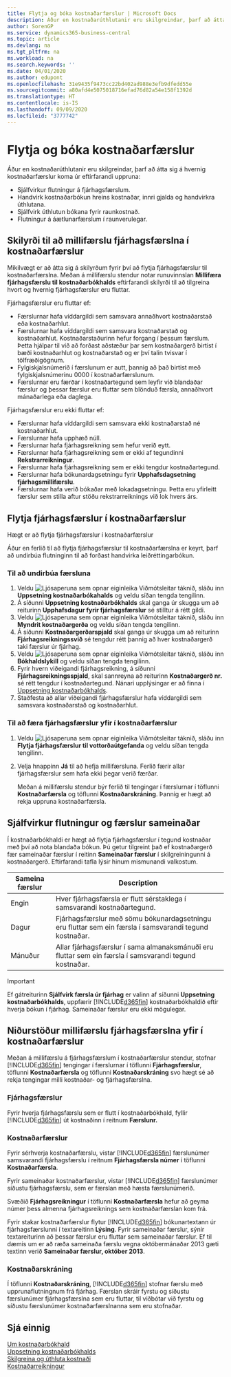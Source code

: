 ```yaml
---
title: Flytja og bóka kostnaðarfærslur | Microsoft Docs
description: Áður en kostnaðarúthlutanir eru skilgreindar, þarf að átta sig á hvaðan kostnaðarfærslur koma.
author: SorenGP
ms.service: dynamics365-business-central
ms.topic: article
ms.devlang: na
ms.tgt_pltfrm: na
ms.workload: na
ms.search.keywords: ''
ms.date: 04/01/2020
ms.author: edupont
ms.openlocfilehash: 31e9435f9473cc22bd402ad988e3efb9dfedd55e
ms.sourcegitcommit: a80afd4e5075018716efad76d82a54e158f1392d
ms.translationtype: HT
ms.contentlocale: is-IS
ms.lasthandoff: 09/09/2020
ms.locfileid: "3777742"
---
```

# <a name="transferring-and-posting-cost-entries"></a>Flytja og bóka kostnaðarfærslur
Áður en kostnaðarúthlutanir eru skilgreindar, þarf að átta sig á hvernig kostnaðarfærslur koma úr eftirfarandi uppruna:  

-   Sjálfvirkur flutningur á fjárhagsfærslum.  
-   Handvirk kostnaðarbókun hreins kostnaðar, innri gjalda og handvirkra úthlutana.  
-   Sjálfvirk úthlutun bókana fyrir raunkostnað.  
-   Flutningur á áætlunarfærslum í raunverulegar.

## <a name="criteria-for-transferring-general-ledger-entries-to-cost-entries"></a>Skilyrði til að millifærslu fjárhagsfærslna í kostnaðarfærslur
Mikilvægt er að átta sig á skilyrðum fyrir því að flytja fjárhagsfærslur til kostnaðarfærslna. Meðan á millifærslu stendur notar runuvinnslan **Millifæra fjárhagsfærslu til kostnaðarbókhalds** eftirfarandi skilyrði til að tilgreina hvort og hvernig fjárhagsfærslur eru fluttar.  

Fjárhagsfærslur eru fluttar ef:  

-   Færslurnar hafa víddargildi sem samsvara annaðhvort kostnaðarstað eða kostnaðarhlut.  
-   Færslurnar hafa víddargildi sem samsvara kostnaðarstað og kostnaðarhlut. Kostnaðarstaðurinn hefur forgang í þessum færslum. Þetta hjálpar til við að forðast aðstæður þar sem kostnaðargerð birtist í bæði kostnaðarhlut og kostnaðarstað og er því talin tvisvar í tölfræðigögnum.  
-   Fylgiskjalsnúmerið í færslunum er autt, þannig að það birtist með fylgiskjalsnúmerinu 0000 í kostnaðarfærslunum.  
-   Færslurnar eru færðar í kostnaðartegund sem leyfir við blandaðar færslur og þessar færslur eru fluttar sem blönduð færsla, annaðhvort mánaðarlega eða daglega.  

Fjárhagsfærslur eru ekki fluttar ef:  

-   Færslurnar hafa víddargildi sem samsvara ekki kostnaðarstað né kostnaðarhlut.  
-   Færslurnar hafa upphæð núll.  
-   Færslurnar hafa fjárhagsreikning sem hefur verið eytt.  
-   Færslurnar hafa fjárhagsreikning sem er ekki af tegundinni **Rekstrarreikningur**.  
-   Færslurnar hafa fjárhagsreikning sem er ekki tengdur kostnaðartegund.  
-   Færslurnar hafa bókunardagsetningu fyrir **Upphafsdagsetning fjárhagsmillifærslu**.  
-   Færslurnar hafa verið bókaðar með lokadagsetningu. Þetta eru yfirleitt færslur sem stilla aftur stöðu rekstrarreiknings við lok hvers árs.

## <a name="transferring-general-ledger-entries-to-cost-entries"></a>Flytja fjárhagsfærslur í kostnaðarfærslur
Hægt er að flytja fjárhagsfærslur í kostnaðarfærslur  

Áður en ferlið til að flytja fjárhagsfærslur til kostnaðarfærslna er keyrt, þarf að undirbúa flutninginn til að forðast handvirka leiðréttingarbókun.  

### <a name="to-prepare-the-transfer"></a>Til að undirbúa færsluna  

1.  Veldu ![Ljósaperuna sem opnar eiginleika Viðmótsleitar](media/ui-search/search_small.png "Segðu mér hvað þú vilt gera") táknið, sláðu inn **Uppsetning kostnaðarbókahalds** og veldu síðan tengda tengilinn.  
2.  Á síðunni **Uppsetning kostnaðarbókhalds** skal ganga úr skugga um að reiturinn **Upphafsdagur fyrir fjárhagsfærslur** sé stilltur á rétt gildi.  
3.  Veldu ![Ljósaperuna sem opnar eiginleika Viðmótsleitar](media/ui-search/search_small.png "Segðu mér hvað þú vilt gera") táknið, sláðu inn **Myndrit kostnaðargerða** og veldu síðan tengda tengilinn.  
4.  Á síðunni **Kostnaðargerðarspjald** skal ganga úr skugga um að reiturinn **Fjárhagsreikningssvið** sé tengdur rétt þannig að hver kostnaðargerð taki færslur úr fjárhag.  
5.  Veldu ![Ljósaperuna sem opnar eiginleika Viðmótsleitar](media/ui-search/search_small.png "Segðu mér hvað þú vilt gera") táknið, sláðu inn **Bókhaldslykill** og veldu síðan tengda tengilinn.  
6.  Fyrir hvern viðeigandi fjárhagsreikning, á síðunni **Fjárhagsreikningsspjald**, skal sannreyna að reiturinn **Kostnaðargerð nr.** sé rétt tengdur í kostnaðartegund. Nánari upplýsingar er að finna í [Uppsetning kostnaðarbókhalds](finance-set-up-cost-accounting.md).  
7.  Staðfesta að allar viðeigandi fjárhagsfærslur hafa víddargildi sem samsvara kostnaðarstað og kostnaðarhlut.  

### <a name="to-transfer-general-ledger-entries-to-cost-entries"></a>Til að færa fjárhagsfærslur yfir í kostnaðarfærslur  
1.  Veldu ![Ljósaperuna sem opnar eiginleika Viðmótsleitar](media/ui-search/search_small.png "Segðu mér hvað þú vilt gera") táknið, sláðu inn **Flytja fjárhagsfærslur til vottorðaútgefanda** og veldu síðan tengda tengilinn.  
2.  Velja hnappinn **Já** til að hefja millifærsluna. Ferlið færir allar fjárhagsfærslur sem hafa ekki þegar verið færðar.  

    Meðan á millifærslu stendur býr ferlið til tengingar í færslurnar í töflunni **Kostnaðarfærsla** og töflunni **Kostnaðarskráning**. Þannig er hægt að rekja uppruna kostnaðarfærsla.

## <a name="automatic-transfer-and-combined-entries"></a>Sjálfvirkur flutningur og færslur sameinaðar
Í kostnaðarbókhaldi er hægt að flytja fjárhagsfærslur í tegund kostnaðar með því að nota blandaða bókun. Þú getur tilgreint það ef kostnaðargerð fær sameinaðar færslur í reitinn **Sameinaðar færslur** í skilgreiningunni á kostnaðargerð. Eftirfarandi tafla lýsir hinum mismunandi valkostum.  

|Sameina færslur|Description|  
|---------------------|-----------------|  
|Engin|Hver fjárhagsfærsla er flutt sérstaklega í samsvarandi kostnaðartegund.|  
|Dagur|Fjárhagsfærslur með sömu bókunardagsetningu eru fluttar sem ein færsla í samsvarandi tegund kostnaðar.|  
|Mánuður|Allar fjárhagsfærslur í sama almanaksmánuði eru fluttar sem ein færsla í samsvarandi tegund kostnaðar.|  

> [!IMPORTANT]  
>  Ef gátreiturinn **Sjálfvirk færsla úr fjárhag** er valinn af síðunni **Uppsetning kostnaðarbókhalds**, uppfærir [!INCLUDE[d365fin](includes/d365fin_md.md)] kostnaðarbókhaldið eftir hverja bókun í fjárhag. Sameinaðar færslur eru ekki mögulegar.

## <a name="results-of-transferring-general-ledger-entries-to-cost-entries"></a>Niðurstöður millifærslu fjárhagsfærslna yfir í kostnaðarfærslur
Meðan á millifærslu á fjárhagsfærslum í kostnaðarfærslur stendur, stofnar [!INCLUDE[d365fin](includes/d365fin_md.md)] tengingar í færslurnar í töflunni **Fjárhagsfærslur**, töflunni **Kostnaðarfærsla** og töflunni **Kostnaðarskráning** svo hægt sé að rekja tengingar milli kostnaðar- og fjárhagsfærslna.  

### <a name="general-ledger-entries"></a>Fjárhagsfærslur  
Fyrir hverja fjárhagsfærslu sem er flutt í kostnaðarbókhald, fyllir [!INCLUDE[d365fin](includes/d365fin_md.md)] út kostnaðinn í reitnum **Færslunr.**  

### <a name="cost-entries"></a>Kostnaðarfærslur  
Fyrir sérhverja kostnaðarfærslu, vistar [!INCLUDE[d365fin](includes/d365fin_md.md)] færslunúmer samsvarandi fjárhagsfærslu í reitnum **Fjárhagsfærsla númer** í töflunni **Kostnaðarfærsla**.  

Fyrir sameinaðar kostnaðarfærslur, vistar [!INCLUDE[d365fin](includes/d365fin_md.md)] færslunúmer síðustu fjárhagsfærslu, sem er færslan með hæsta færslunúmerið.  

Svæðið **Fjárhagsreikningur** í töflunni **Kostnaðarfærsla** hefur að geyma númer þess almenna fjárhagsreiknings sem kostnaðarfærslan kom frá.  

Fyrir stakar kostnaðarfærslur flytur [!INCLUDE[d365fin](includes/d365fin_md.md)] bókunartextann úr fjárhagsfærslunni í textareitinn **Lýsing**. Fyrir sameinaðar færslur, sýnir textareiturinn að þessar færslur eru fluttar sem sameinaðar færslur. Ef til dæmis um er að ræða sameinaða færslu vegna októbermánaðar 2013 gæti textinn verið **Sameinaðar færslur, október 2013**.  

### <a name="cost-register"></a>Kostnaðarskráning  
Í töflunni **Kostnaðarskráning**, [!INCLUDE[d365fin](includes/d365fin_md.md)] stofnar færslu með upprunaflutningnum frá fjárhag. Færslan skráir fyrstu og síðustu færslunúmer fjárhagsfærslna sem eru fluttar, til viðbótar við fyrstu og síðustu færslunúmer kostnaðarfærslnanna sem eru stofnaðar.

## <a name="see-also"></a>Sjá einnig  
 [Um kostnaðarbókhald](finance-about-cost-accounting.md)   
 [Uppsetning kostnaðarbókhalds](finance-set-up-cost-accounting.md)   
 [Skilgreina og úthluta kostnaði](finance-define-and-allocate-costs.md)   
 [Kostnaðarreikningur](finance-manage-cost-accounting.md)

